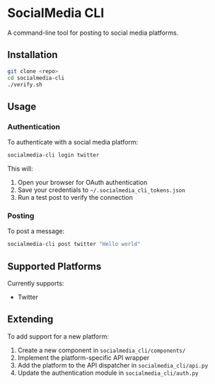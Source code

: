 # SocialMedia CLI

A command-line tool for posting to social media platforms.

## Installation

```bash
git clone <repo>
cd socialmedia-cli
./verify.sh
```

## Usage

### Authentication

To authenticate with a social media platform:

```bash
socialmedia-cli login twitter
```

This will:
1. Open your browser for OAuth authentication
2. Save your credentials to `~/.socialmedia_cli_tokens.json`
3. Run a test post to verify the connection

### Posting

To post a message:

```bash
socialmedia-cli post twitter "Hello world"
```

## Supported Platforms

Currently supports:
- Twitter

## Extending

To add support for a new platform:
1. Create a new component in `socialmedia_cli/components/`
2. Implement the platform-specific API wrapper
3. Add the platform to the API dispatcher in `socialmedia_cli/api.py`
4. Update the authentication module in `socialmedia_cli/auth.py` 
